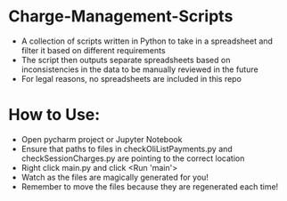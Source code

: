 # Charge-Management-Scripts
* A collection of scripts written in Python to take in a spreadsheet and filter it based on different requirements
* The script then outputs separate spreadsheets based on inconsistencies in the data to be manually reviewed in the future
* For legal reasons, no spreadsheets are included in this repo

# How to Use:
* Open pycharm project or Jupyter Notebook 
* Ensure that paths to files in checkOliListPayments.py and checkSessionCharges.py are pointing to the correct location
* Right click main.py and click <Run 'main'>
* Watch as the files are magically generated for you!
* Remember to move the files because they are regenerated each time!
